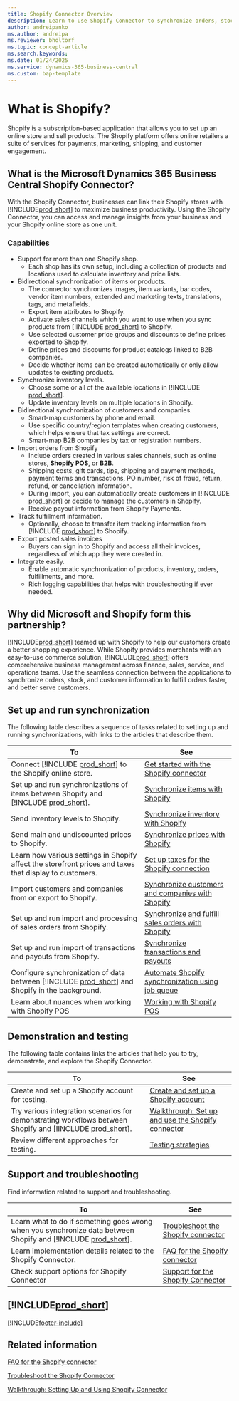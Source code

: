 ```yaml
---
title: Shopify Connector Overview
description: Learn to use Shopify Connector to synchronize orders, stock, and customer information to fulfill orders faster, and better serve customers.
author: andreipanko
ms.author: andreipa
ms.reviewer: bholtorf
ms.topic: concept-article
ms.search.keywords:
ms.date: 01/24/2025
ms.service: dynamics-365-business-central
ms.custom: bap-template
---
```


# What is Shopify?

Shopify is a subscription-based application that allows you to set up an online store and sell products. The Shopify platform offers online retailers a suite of services for payments, marketing, shipping, and customer engagement.

## What is the Microsoft Dynamics 365 Business Central Shopify Connector?

With the Shopify Connector, businesses can link their Shopify stores with [!INCLUDE[prod_short](../includes/prod_short.md)] to maximize business productivity. Using the Shopify Connector, you can access and manage insights from your business and your Shopify online store as one unit.

### Capabilities

- Support for more than one Shopify shop.
  - Each shop has its own setup, including a collection of products and locations used to calculate inventory and price lists.  
- Bidirectional synchronization of items or products.
  - The connector synchronizes images, item variants, bar codes, vendor item numbers, extended and marketing texts, translations, tags, and metafields.  
  - Export item attributes to Shopify.
  - Activate sales channels which you want to use when you sync products from [!INCLUDE [prod_short](../includes/prod_short.md)] to Shopify.
  - Use selected customer price groups and discounts to define prices exported to Shopify.
  - Define prices and discounts for product catalogs linked to B2B companies.
  - Decide whether items can be created automatically or only allow updates to existing products.
- Synchronize inventory levels.
  - Choose some or all of the available locations in [!INCLUDE [prod_short](../includes/prod_short.md)].  
  - Update inventory levels on multiple locations in Shopify.  
- Bidirectional synchronization of customers and companies.
  - Smart-map customers by phone and email.
  - Use specific country/region templates when creating customers, which helps ensure that tax settings are correct.
  - Smart-map B2B companies by tax or registration numbers.
- Import orders from Shopify
  - Include orders created in various sales channels, such as online stores, **Shopify POS**, or **B2B**.
  - Shipping costs, gift cards, tips, shipping and payment methods, payment terms and transactions, PO number, risk of fraud, return, refund, or cancellation information.
  - During import, you can automatically create customers in [!INCLUDE [prod_short](../includes/prod_short.md)] or decide to manage the customers in Shopify.  
  - Receive payout information from Shopify Payments.
- Track fulfillment information.
  - Optionally, choose to transfer item tracking information from [!INCLUDE [prod_short](../includes/prod_short.md)] to Shopify.
- Export posted sales invoices
  - Buyers can sign in to Shopify and access all their invoices, regardless of which app they were created in.
- Integrate easily.
  - Enable automatic synchronization of products, inventory, orders, fulfillments, and more.
  - Rich logging capabilities that helps with troubleshooting if ever needed.

## Why did Microsoft and Shopify form this partnership?

[!INCLUDE[prod_short](../includes/prod_long.md)] teamed up with Shopify to help our customers create a better shopping experience. While Shopify provides merchants with an easy-to-use commerce solution, [!INCLUDE[prod_short](../includes/prod_short.md)] offers comprehensive business management across finance, sales, service, and operations teams. Use the seamless connection between the applications to synchronize orders, stock, and customer information to fulfill orders faster, and better serve customers.

## Set up and run synchronization

The following table describes a sequence of tasks related to setting up and running synchronizations, with links to the articles that describe them.

|**To**|**See**|  
|------------|-------------|  
| Connect [!INCLUDE [prod_short](../includes/prod_short.md)] to the Shopify online store.| [Get started with the Shopify connector](get-started.md)|
| Set up and run synchronizations of items between Shopify and [!INCLUDE [prod_short](../includes/prod_short.md)]. | [Synchronize items with Shopify](synchronize-items.md)|
| Send inventory levels to Shopify.|[Synchronize inventory with Shopify](synchronize-items.md#sync-inventory-to-shopify)|
| Send main and undiscounted prices to Shopify. |[Synchronize prices with Shopify](synchronize-items.md#sync-prices-with-shopify)|
| Learn how various settings in Shopify affect the storefront prices and taxes that display to customers.| [Set up taxes for the Shopify connection](setup-taxes.md)|
| Import customers and companies from or export to Shopify.| [Synchronize customers and companies with Shopify](synchronize-customers.md)|
| Set up and run import and processing of sales orders from Shopify.| [Synchronize and fulfill sales orders with Shopify](synchronize-orders.md)|
| Set up and run import of transactions and payouts from Shopify.| [Synchronize transactions and payouts](transactions-and-payouts.md)|
| Configure synchronization of data between [!INCLUDE [prod_short](../includes/prod_short.md)] and Shopify in the background.| [Automate Shopify synchronization using job queue](background.md)|
| Learn about nuances when working with Shopify POS|[Working with Shopify POS](shopify-pos.md)|

## Demonstration and testing

The following table contains links the articles that help you to try, demonstrate, and explore the Shopify Connector.

|**To**|**See**|  
|------------|-------------|  
| Create and set up a Shopify account for testing.| [Create and set up a Shopify account](shopify-account.md)|
| Try various integration scenarios for demonstrating workflows between Shopify and [!INCLUDE [prod_short](../includes/prod_short.md)].| [Walkthrough: Set up and use the Shopify connector](walkthrough-setting-up-and-using-shopify.md)|
| Review different approaches for testing. | [Testing strategies](get-started.md#testing-strategies)|

## Support and troubleshooting

Find information related to support and troubleshooting.

|**To**|**See**|  
|------------|-------------|  
| Learn what to do if something goes wrong when you synchronize data between Shopify and [!INCLUDE [prod_short](../includes/prod_short.md)].| [Troubleshoot the Shopify connector](troubleshoot.md)|
| Learn implementation details related to the Shopify Connector.| [FAQ for the Shopify connector](shopify-faq.md)|
| Check support options for Shopify Connector| [Support for the Shopify Connector](shopify-support.md)|

## [!INCLUDE[prod_short](../includes/free_trial_md.md)]  

[!INCLUDE[footer-include](../includes/footer-banner.md)]

## Related information

[FAQ for the Shopify connector](shopify-faq.md)

[Troubleshoot the Shopify Connector](troubleshoot.md)

[Walkthrough: Setting Up and Using Shopify Connector](walkthrough-setting-up-and-using-shopify.md)  

